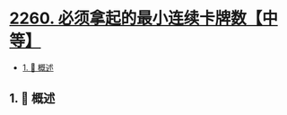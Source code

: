 # [2260. 必须拿起的最小连续卡牌数【中等】](https://github.com/Tdahuyou/TNotes.leetcode/tree/main/notes/2260.%20%E5%BF%85%E9%A1%BB%E6%8B%BF%E8%B5%B7%E7%9A%84%E6%9C%80%E5%B0%8F%E8%BF%9E%E7%BB%AD%E5%8D%A1%E7%89%8C%E6%95%B0%E3%80%90%E4%B8%AD%E7%AD%89%E3%80%91)

<!-- region:toc -->

- [1. 📝 概述](#1--概述)

<!-- endregion:toc -->

## 1. 📝 概述
